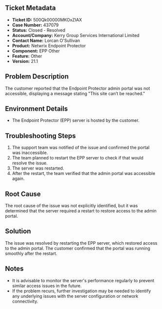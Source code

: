 ## Ticket Metadata
- **Ticket ID:** 500Qk00000MKOxZIAX
- **Case Number:** 437079
- **Status:** Closed - Resolved
- **Account/Company:** Kerry Group Services International Limited
- **Contact Name:** Lorcan O'Sullivan
- **Product:** Netwrix Endpoint Protector
- **Component:** EPP Other
- **Feature:** Other
- **Version:** 21.1

## Problem Description
The customer reported that the Endpoint Protector admin portal was not accessible, displaying a message stating "This site can’t be reached."

## Environment Details
- The Endpoint Protector (EPP) server is hosted by the customer.

## Troubleshooting Steps
1. The support team was notified of the issue and confirmed the portal was inaccessible.
2. The team planned to restart the EPP server to check if that would resolve the issue.
3. The server was restarted.
4. After the restart, the team verified that the admin portal was accessible again.

## Root Cause
The root cause of the issue was not explicitly identified, but it was determined that the server required a restart to restore access to the admin portal.

## Solution
The issue was resolved by restarting the EPP server, which restored access to the admin portal. The customer confirmed that the portal was running smoothly after the restart.

## Notes
- It is advisable to monitor the server's performance regularly to prevent similar access issues in the future.
- If the problem recurs, further investigation may be needed to identify any underlying issues with the server configuration or network connectivity.